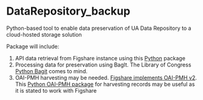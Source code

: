 # DataRepository_backup
Python-based tool to enable data preservation of UA Data Repository to a
cloud-hosted storage solution

Package will include:
1. API data retrieval from Figshare instance using this
   [Python](https://github.com/ualibraries/figshare) package
2. Processing data for preservation using BagIt. The Library of Congress
   [Python Bagit](https://github.com/LibraryOfCongress/bagit-python)
   comes to mind.
3. OAI-PMH harvesting may be needed. [Figshare implements OAI-PMH v2](https://docs.figshare.com/#oai_pmh).
   This [Python OAI-PMH package](https://github.com/bloomonkey/oai-harvest)
   for harvesting records may be useful as it is stated to work with Figshare
